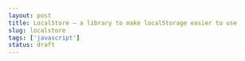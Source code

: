 ```yaml
---
layout: post
title: LocalStore — a library to make localStorage easier to use
slug: localstore
tags: ['javascript']
status: draft
---
```

